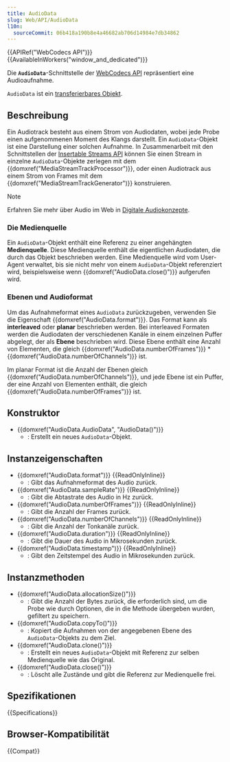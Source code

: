 ```yaml
---
title: AudioData
slug: Web/API/AudioData
l10n:
  sourceCommit: 06b418a190b8e4a46682ab706d14984e7db34862
---
```


{{APIRef("WebCodecs API")}}{{AvailableInWorkers("window_and_dedicated")}}

Die **`AudioData`**-Schnittstelle der [WebCodecs API](/de/docs/Web/API/WebCodecs_API) repräsentiert eine Audioaufnahme.

`AudioData` ist ein [transferierbares Objekt](/de/docs/Web/API/Web_Workers_API/Transferable_objects).

## Beschreibung

Ein Audiotrack besteht aus einem Strom von Audiodaten, wobei jede Probe einen aufgenommenen Moment des Klangs darstellt. Ein `AudioData`-Objekt ist eine Darstellung einer solchen Aufnahme. In Zusammenarbeit mit den Schnittstellen der [Insertable Streams API](/de/docs/Web/API/Insertable_Streams_for_MediaStreamTrack_API) können Sie einen Stream in einzelne `AudioData`-Objekte zerlegen mit dem {{domxref("MediaStreamTrackProcessor")}}, oder einen Audiotrack aus einem Strom von Frames mit dem {{domxref("MediaStreamTrackGenerator")}} konstruieren.

> [!NOTE]
> Erfahren Sie mehr über Audio im Web in [Digitale Audiokonzepte](/de/docs/Web/Media/Formats/Audio_concepts).

### Die Medienquelle

Ein `AudioData`-Objekt enthält eine Referenz zu einer angehängten **Medienquelle**. Diese Medienquelle enthält die eigentlichen Audiodaten, die durch das Objekt beschrieben werden. Eine Medienquelle wird vom User-Agent verwaltet, bis sie nicht mehr von einem `AudioData`-Objekt referenziert wird, beispielsweise wenn {{domxref("AudioData.close()")}} aufgerufen wird.

### Ebenen und Audioformat

Um das Aufnahmeformat eines `AudioData` zurückzugeben, verwenden Sie die Eigenschaft {{domxref("AudioData.format")}}. Das Format kann als **interleaved** oder **planar** beschrieben werden. Bei interleaved Formaten werden die Audiodaten der verschiedenen Kanäle in einem einzelnen Puffer abgelegt, der als **Ebene** beschrieben wird. Diese Ebene enthält eine Anzahl von Elementen, die gleich {{domxref("AudioData.numberOfFrames")}} \* {{domxref("AudioData.numberOfChannels")}} ist.

Im planar Format ist die Anzahl der Ebenen gleich {{domxref("AudioData.numberOfChannels")}}, und jede Ebene ist ein Puffer, der eine Anzahl von Elementen enthält, die gleich {{domxref("AudioData.numberOfFrames")}} ist.

## Konstruktor

- {{domxref("AudioData.AudioData", "AudioData()")}}
  - : Erstellt ein neues `AudioData`-Objekt.

## Instanzeigenschaften

- {{domxref("AudioData.format")}} {{ReadOnlyInline}}
  - : Gibt das Aufnahmeformat des Audio zurück.
- {{domxref("AudioData.sampleRate")}} {{ReadOnlyInline}}
  - : Gibt die Abtastrate des Audio in Hz zurück.
- {{domxref("AudioData.numberOfFrames")}} {{ReadOnlyInline}}
  - : Gibt die Anzahl der Frames zurück.
- {{domxref("AudioData.numberOfChannels")}} {{ReadOnlyInline}}
  - : Gibt die Anzahl der Tonkanäle zurück.
- {{domxref("AudioData.duration")}} {{ReadOnlyInline}}
  - : Gibt die Dauer des Audio in Mikrosekunden zurück.
- {{domxref("AudioData.timestamp")}} {{ReadOnlyInline}}
  - : Gibt den Zeitstempel des Audio in Mikrosekunden zurück.

## Instanzmethoden

- {{domxref("AudioData.allocationSize()")}}
  - : Gibt die Anzahl der Bytes zurück, die erforderlich sind, um die Probe wie durch Optionen, die in die Methode übergeben wurden, gefiltert zu speichern.
- {{domxref("AudioData.copyTo()")}}
  - : Kopiert die Aufnahmen von der angegebenen Ebene des `AudioData`-Objekts zu dem Ziel.
- {{domxref("AudioData.clone()")}}
  - : Erstellt ein neues `AudioData`-Objekt mit Referenz zur selben Medienquelle wie das Original.
- {{domxref("AudioData.close()")}}
  - : Löscht alle Zustände und gibt die Referenz zur Medienquelle frei.

## Spezifikationen

{{Specifications}}

## Browser-Kompatibilität

{{Compat}}
